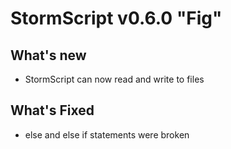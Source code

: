 # StormScript v0.6.0 "Fig"

## What's new
* StormScript can now read and write to files

## What's Fixed
* else and else if statements were broken